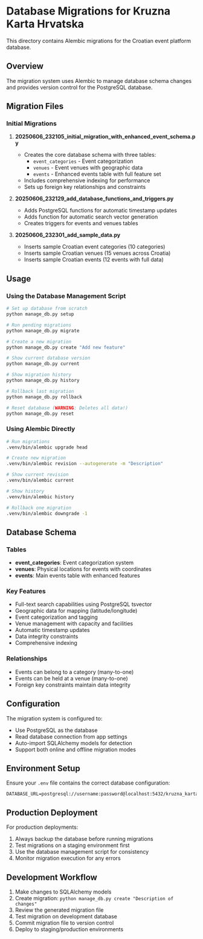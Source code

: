 # Database Migrations for Kruzna Karta Hrvatska

This directory contains Alembic migrations for the Croatian event platform database.

## Overview

The migration system uses Alembic to manage database schema changes and provides version control for the PostgreSQL database.

## Migration Files

### Initial Migrations
1. **20250606_232105_initial_migration_with_enhanced_event_schema.py**
   - Creates the core database schema with three tables:
     - `event_categories` - Event categorization
     - `venues` - Event venues with geographic data
     - `events` - Enhanced events table with full feature set
   - Includes comprehensive indexing for performance
   - Sets up foreign key relationships and constraints

2. **20250606_232129_add_database_functions_and_triggers.py**
   - Adds PostgreSQL functions for automatic timestamp updates
   - Adds function for automatic search vector generation
   - Creates triggers for events and venues tables

3. **20250606_232301_add_sample_data.py**
   - Inserts sample Croatian event categories (10 categories)
   - Inserts sample Croatian venues (15 venues across Croatia)
   - Inserts sample Croatian events (12 events with full data)

## Usage

### Using the Database Management Script

```bash
# Set up database from scratch
python manage_db.py setup

# Run pending migrations
python manage_db.py migrate

# Create a new migration
python manage_db.py create "Add new feature"

# Show current database version
python manage_db.py current

# Show migration history
python manage_db.py history

# Rollback last migration
python manage_db.py rollback

# Reset database (WARNING: Deletes all data!)
python manage_db.py reset
```

### Using Alembic Directly

```bash
# Run migrations
.venv/bin/alembic upgrade head

# Create new migration
.venv/bin/alembic revision --autogenerate -m "Description"

# Show current revision
.venv/bin/alembic current

# Show history
.venv/bin/alembic history

# Rollback one migration
.venv/bin/alembic downgrade -1
```

## Database Schema

### Tables
- **event_categories**: Event categorization system
- **venues**: Physical locations for events with coordinates
- **events**: Main events table with enhanced features

### Key Features
- Full-text search capabilities using PostgreSQL tsvector
- Geographic data for mapping (latitude/longitude)
- Event categorization and tagging
- Venue management with capacity and facilities
- Automatic timestamp updates
- Data integrity constraints
- Comprehensive indexing

### Relationships
- Events can belong to a category (many-to-one)
- Events can be held at a venue (many-to-one)
- Foreign key constraints maintain data integrity

## Configuration

The migration system is configured to:
- Use PostgreSQL as the database
- Read database connection from app settings
- Auto-import SQLAlchemy models for detection
- Support both online and offline migration modes

## Environment Setup

Ensure your `.env` file contains the correct database configuration:

```
DATABASE_URL=postgresql://username:password@localhost:5432/kruzna_karta_hrvatska
```

## Production Deployment

For production deployments:

1. Always backup the database before running migrations
2. Test migrations on a staging environment first
3. Use the database management script for consistency
4. Monitor migration execution for any errors

## Development Workflow

1. Make changes to SQLAlchemy models
2. Create migration: `python manage_db.py create "Description of changes"`
3. Review the generated migration file
4. Test migration on development database
5. Commit migration file to version control
6. Deploy to staging/production environments